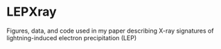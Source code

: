 # LEPXray
Figures, data, and code used in my paper describing X-ray signatures of lightning-induced electron precipitation (LEP)
